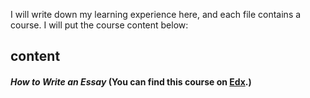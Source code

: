 I will write down my learning experience here, and each file contains a course.
I will put the course content below:
## content
#### *How to Write an Essay* (You can find this course on [Edx](https://courses.edx.org/courses/course-v1:BerkeleyX+ColWri2.1x+1T2020/course/).)
